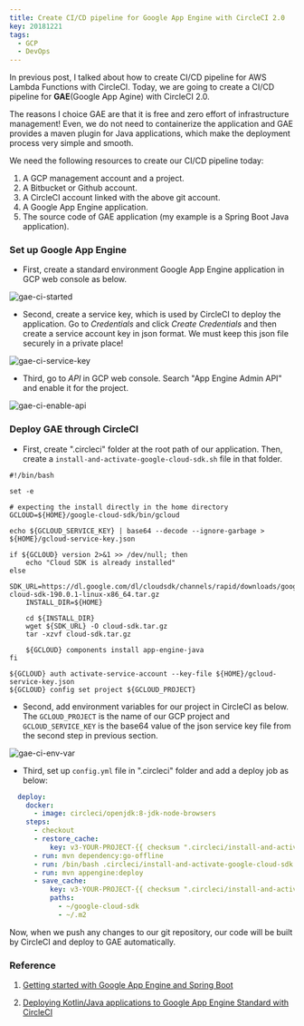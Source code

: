 ```yaml
---
title: Create CI/CD pipeline for Google App Engine with CircleCI 2.0 
key: 20181221
tags: 
  - GCP
  - DevOps
---
```

In previous post, I talked about how to create CI/CD pipeline for AWS Lambda Functions with CircleCI. Today, we are going to create a CI/CD pipeline for **GAE**(Google App Agine) with CircleCI 2.0. 

The reasons I choice GAE are that it is free and zero effort of infrastructure management! Even, we do not need to containerize the application and GAE provides a maven plugin for Java applications, which make the deployment process very simple and smooth. 

<!--more-->

We need the following resources to create our CI/CD pipeline today:

1. A GCP management account and a project. 
2. A Bitbucket or Github account.
3. A CircleCI account linked with the above git account.
4. A Google App Engine application.
5. The source code of GAE application (my example is a Spring Boot Java application).

### Set up Google App Engine

- First, create a standard environment Google App Engine application in GCP web console as below. 

![gae-ci-started](https://s3.amazonaws.com/runzhuo-me/image/gae-ci-get-started.png)

- Second, create a service key, which is used by CircleCI to deploy the application. Go to *Credentials* and click *Create Credentials* and then create a service account key in json format. We must keep this json file securely in a private place! 

![gae-ci-service-key](https://s3.amazonaws.com/runzhuo-me/image/gae-ci-service-key.png)

- Third, go to *API* in GCP web console. Search "App Engine Admin API" and enable it for the project.

![gae-ci-enable-api](https://s3.amazonaws.com/runzhuo-me/image/gae-ci-enable-api.png)

### Deploy GAE through CircleCI

- First, create ".circleci" folder at the root path of our application. Then, create a `install-and-activate-google-cloud-sdk.sh` file in that folder. 

```shell
#!/bin/bash

set -e

# expecting the install directly in the home directory
GCLOUD=${HOME}/google-cloud-sdk/bin/gcloud

echo ${GCLOUD_SERVICE_KEY} | base64 --decode --ignore-garbage > ${HOME}/gcloud-service-key.json

if ${GCLOUD} version 2>&1 >> /dev/null; then
    echo "Cloud SDK is already installed"
else
    SDK_URL=https://dl.google.com/dl/cloudsdk/channels/rapid/downloads/google-cloud-sdk-190.0.1-linux-x86_64.tar.gz
    INSTALL_DIR=${HOME}

    cd ${INSTALL_DIR}
    wget ${SDK_URL} -O cloud-sdk.tar.gz
    tar -xzvf cloud-sdk.tar.gz

    ${GCLOUD} components install app-engine-java
fi

${GCLOUD} auth activate-service-account --key-file ${HOME}/gcloud-service-key.json
${GCLOUD} config set project ${GCLOUD_PROJECT}

```

- Second, add environment variables for our project in CircleCI as below. The `GCLOUD_PROJECT` is the name of our GCP project and `GCLOUD_SERVICE_KEY` is the base64 value of the json service key file from the second step in previous section.

![gae-ci-env-var](https://s3.amazonaws.com/runzhuo-me/image/gae-ci-env-variables.png)

- Third, set up `config.yml` file in ".circleci" folder and add a deploy job as below:

```yaml
  deploy:
    docker:
      - image: circleci/openjdk:8-jdk-node-browsers
    steps:
      - checkout
      - restore_cache:
          key: v3-YOUR-PROJECT-{{ checksum ".circleci/install-and-activate-google-cloud-sdk.sh" }}
      - run: mvn dependency:go-offline
      - run: /bin/bash .circleci/install-and-activate-google-cloud-sdk.sh
      - run: mvn appengine:deploy
      - save_cache:
          key: v3-YOUR-PROJECT-{{ checksum ".circleci/install-and-activate-google-cloud-sdk.sh" }}
          paths:
            - ~/google-cloud-sdk
            - ~/.m2
```

Now, when we push any changes to our git repository, our code will be built by CircleCI and deploy to GAE automatically. 

### Reference

1. [Getting started with Google App Engine and Spring Boot](https://medium.com/google-cloud/getting-started-with-google-app-engine-and-spring-boot-in-5-steps-2d0f8165c89)

2. [Deploying Kotlin/Java applications to Google App Engine Standard with CircleCI](https://medium.com/2park/deploying-kotlin-java-applications-to-google-app-engine-standard-with-circleci-580c04f77cb7)
